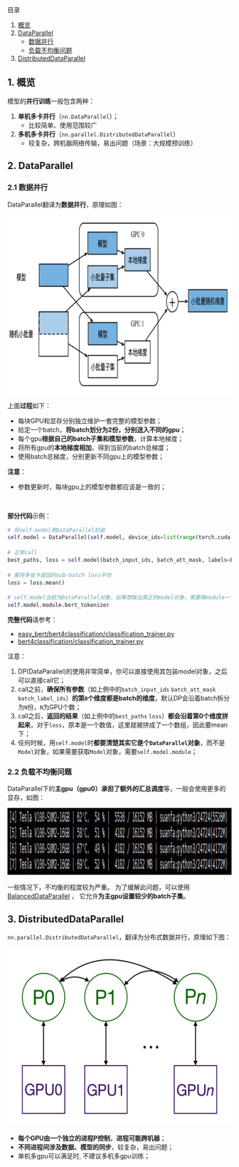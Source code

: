 目录
1. [概览](#1-概览)
2. [DataParallel](#2-dataparallel)
   - [数据并行](#21-数据并行)
   - [负载不均衡问题](#22-负载不均衡问题)
3. [DistributedDataParallel](#3-distributeddataparallel)


## 1. 概览
模型的**并行训练**一般包含两种：

1. **单机多卡并行**（`nn.DataParallel`）；
   - 比较简单、使用范围较广
2. **多机多卡并行**（`nn.parallel.DistributedDataParallel`）
   - 较复杂，跨机器网络传输，易出问题（场景：大规模预训练）

## 2. DataParallel

### 2.1 数据并行
DataParallel翻译为**数据并行**，原理如图：

<img height="400" src="images/data-parallel.png"/>

上面**过程**如下：
- 每块GPU和显存分别独立维护一套完整的模型参数；
- 给定一个batch，**将batch划分为2份，分别送入不同的gpu**；
- 每个gpu**根据自己的batch子集和模型参数**，计算本地梯度；
- 将所有gpu的**本地梯度相加**，得到当前的batch总梯度；
- 使用batch总梯度，分别更新不同gpu上的模型参数；

**注意**：
- 参数更新时，每块gpu上的模型参数都应该是一致的；

<br>

**部分代码**示例：
```python
# 将self.model用DataParallel封装
self.model = DataParallel(self.model, device_ids=list(range(torch.cuda.device_count())))

# 正常call
best_paths, loss = self.model(batch_input_ids, batch_att_mask, labels=batch_label_ids)

# 需将多张卡返回的sub-batch loss平均
loss = loss.mean()

# self.model当前为DataParallel对象，如果想取出真正的model对象，需要再module一下
self.model.module.bert_tokenizer
```
**完整代码**请参考：
- [easy_bert/bert4classification/classification_trainer.py](https://github.com/waking95/easy-bert/blob/main/easy_bert/bert4classification/classification_trainer.py)
- [bert4classification/classification_trainer.py](https://github.com/waking95/easy-bert/blob/main/easy_bert/bert4classification/classification_trainer.py)

注意：
1. DP(DataParallel)的使用非常简单，你可以直接使用其包装model对象，之后可以直接call它；
2. call之前，**确保所有参数**（如上例中的`batch_input_ids` `batch_att_mask` `batch_label_ids`）**的第`0`个维度都是batch的维度**，默认DP会沿着batch拆分为`N`份，`N`为GPU个数；
3. call之后，**返回的结果**（如上例中的`best_paths` `loss`）**都会沿着第0个维度拼起来**，对于`loss`，原本是一个数值，这里就被拼成了一个数组，因此要mean下；
4. 任何时候，用`self.model`时**都要清楚其实它是个`DataParallel`对象**，而不是`Model`对象，如果需要获取`Model`对象，需要`self.model.module`；

### 2.2 负载不均衡问题
DataParallel下的**主gpu（gpu0）承担了额外的汇总调度**等，一般会使用更多的显存，如图：

<img height="150" src="images/data-parallel-lb-imbalanced.png"/>

一些情况下，不均衡的程度较为严重。 为了缓解此问题，可以使用 [BalancedDataParallel](https://github.com/Link-Li/Balanced-DataParallel) ， 它允许**为主gpu设置较少的batch子集**。

## 3. DistributedDataParallel
`nn.parallel.DistributedDataParallel`，翻译为分布式数据并行，原理如下图：

<img height="400" src="images/distributed-data-parallel.png"/>

- **每个GPU由一个独立的进程P控制**，**进程可能跨机器**；
- **不同进程间涉及数据、模型的同步**，较复杂，易出问题；
- 单机多gpu可以满足时, 不建议多机多gpu训练；
